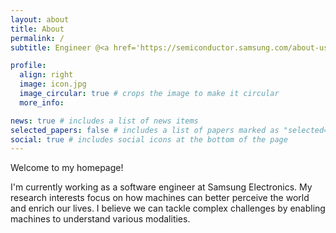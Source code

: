 ```yaml
---
layout: about
title: About
permalink: /
subtitle: Engineer @<a href='https://semiconductor.samsung.com/about-us/business-area/system-lsi/'>Samsung Electronics, System LSI</a>.

profile:
  align: right
  image: icon.jpg
  image_circular: true # crops the image to make it circular
  more_info:

news: true # includes a list of news items
selected_papers: false # includes a list of papers marked as "selected={true}"
social: true # includes social icons at the bottom of the page
---
```


Welcome to my homepage!  

I'm currently working as a software engineer at Samsung Electronics. My research interests focus on how machines can better perceive the world and enrich our lives. I believe we can tackle complex challenges by enabling machines to understand various modalities.

